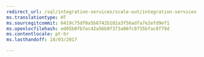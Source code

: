 ```yaml
--- 
redirect_url: /sql/integration-services/scale-out/integration-services-ssis-scale-out
ms.translationtype: HT
ms.sourcegitcommit: 6419c75df8a5b6742b102a3f56adfa7e2efd9ef1
ms.openlocfilehash: ed05b0fb7ac42a56b8f373a06fc0735bfac8f79d
ms.contentlocale: pt-br
ms.lasthandoff: 10/03/2017

--- 
```


